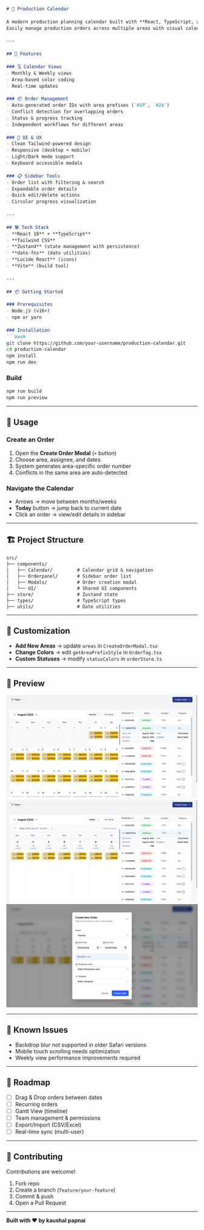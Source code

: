 ```markdown
# 📅 Production Calendar

A modern production planning calendar built with **React, TypeScript, and Tailwind CSS**.  
Easily manage production orders across multiple areas with visual calendar views, smart conflict detection, and streamlined order tracking.

---

## 🚀 Features

### 🗓 Calendar Views
- Monthly & Weekly views
- Area-based color coding
- Real-time updates

### 📦 Order Management
- Auto-generated order IDs with area prefixes (`#1P`, `#2A`)
- Conflict detection for overlapping orders
- Status & progress tracking
- Independent workflows for different areas

### 🎨 UI & UX
- Clean Tailwind-powered design
- Responsive (desktop + mobile)
- Light/Dark mode support
- Keyboard accessible modals

### 📋 Sidebar Tools
- Order list with filtering & search
- Expandable order details
- Quick edit/delete actions
- Circular progress visualization

---

## 🛠 Tech Stack
- **React 18** + **TypeScript**
- **Tailwind CSS**
- **Zustand** (state management with persistence)
- **date-fns** (date utilities)
- **Lucide React** (icons)
- **Vite** (build tool)

---

## 📦 Getting Started

### Prerequisites
- Node.js (v16+)
- npm or yarn

### Installation
```bash
git clone https://github.com/your-username/production-calendar.git
cd production-calendar
npm install
npm run dev
````

### Build

```bash
npm run build
npm run preview
```

---

## 🎯 Usage

### Create an Order

1. Open the **Create Order Modal** (`+` button)
2. Choose area, assignee, and dates
3. System generates area-specific order number
4. Conflicts in the same area are auto-detected

### Navigate the Calendar

* Arrows → move between months/weeks
* **Today** button → jump back to current date
* Click an order → view/edit details in sidebar

---

## 🏗 Project Structure

```
src/
├── components/
│   ├── Calendar/         # Calendar grid & navigation
│   ├── Orderpanel/       # Sidebar order list
│   ├── Modals/           # Order creation modal
│   └── UI/               # Shared UI components
├── store/                # Zustand state
├── types/                # TypeScript types
├── utils/                # Date utilities  

```

---

## 🎨 Customization

* **Add New Areas** → update `areas` in `CreateOrderModal.tsx`
* **Change Colors** → edit `getAreaPrefixStyle` in `OrderTag.tsx`
* **Custom Statuses** → modify `statusColors` in `orderStore.ts`

---

## 📸 Preview

![Main Calendar](https://github.com/kaushalpapnai/production-calendar/blob/master/project.png?raw=true)
![Weekly View](https://github.com/kaushalpapnai/production-calendar/blob/master/porject2.png?raw=true)
![Order Creation](https://github.com/kaushalpapnai/production-calendar/blob/master/project3.png?raw=true)

---

## 🐛 Known Issues

* Backdrop blur not supported in older Safari versions
* Mobile touch scrolling needs optimization
* Weekly view performance improvements required

---

## 🚧 Roadmap

* [ ] Drag & Drop orders between dates
* [ ] Recurring orders
* [ ] Gantt View (timeline)
* [ ] Team management & permissions
* [ ] Export/Import (CSV/Excel)
* [ ] Real-time sync (multi-user)

---

## 🤝 Contributing

Contributions are welcome!

1. Fork repo
2. Create a branch (`feature/your-feature`)
3. Commit & push
4. Open a Pull Request

---

**Built with ❤️ by kaushal papnai**
